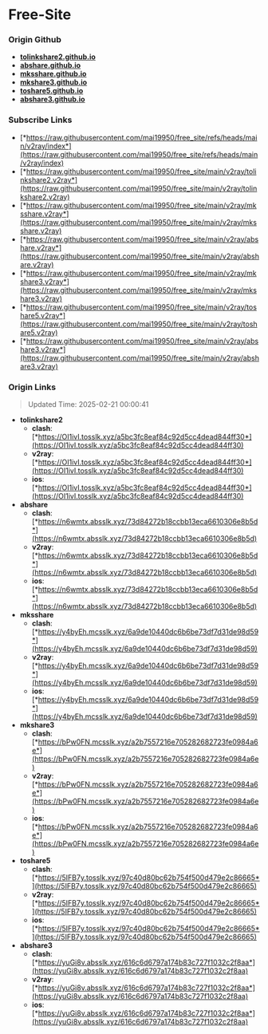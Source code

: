 # Free-Site

### Origin Github

- [**tolinkshare2.github.io**](https://github.com/tolinkshare2/tolinkshare2.github.io)
- [**abshare.github.io**](https://github.com/abshare/abshare.github.io)
- [**mksshare.github.io**](https://github.com/mksshare/mksshare.github.io)
- [**mkshare3.github.io**](https://github.com/mkshare3/mkshare3.github.io)
- [**toshare5.github.io**](https://github.com/toshare5/toshare5.github.io)
- [**abshare3.github.io**](https://github.com/abshare3/abshare3.github.io)

### Subscribe Links

- [*https://raw.githubusercontent.com/mai19950/free_site/refs/heads/main/v2ray/index*](https://raw.githubusercontent.com/mai19950/free_site/refs/heads/main/v2ray/index)
- [*https://raw.githubusercontent.com/mai19950/free_site/main/v2ray/tolinkshare2.v2ray*](https://raw.githubusercontent.com/mai19950/free_site/main/v2ray/tolinkshare2.v2ray)
- [*https://raw.githubusercontent.com/mai19950/free_site/main/v2ray/mksshare.v2ray*](https://raw.githubusercontent.com/mai19950/free_site/main/v2ray/mksshare.v2ray)
- [*https://raw.githubusercontent.com/mai19950/free_site/main/v2ray/abshare.v2ray*](https://raw.githubusercontent.com/mai19950/free_site/main/v2ray/abshare.v2ray)
- [*https://raw.githubusercontent.com/mai19950/free_site/main/v2ray/mkshare3.v2ray*](https://raw.githubusercontent.com/mai19950/free_site/main/v2ray/mkshare3.v2ray)
- [*https://raw.githubusercontent.com/mai19950/free_site/main/v2ray/toshare5.v2ray*](https://raw.githubusercontent.com/mai19950/free_site/main/v2ray/toshare5.v2ray)
- [*https://raw.githubusercontent.com/mai19950/free_site/main/v2ray/abshare3.v2ray*](https://raw.githubusercontent.com/mai19950/free_site/main/v2ray/abshare3.v2ray)

### Origin Links

> Updated Time: 2025-02-21 00:00:41

- **tolinkshare2**
  - **clash**: [*https://OI1ivI.tosslk.xyz/a5bc3fc8eaf84c92d5cc4dead844ff30*](https://OI1ivI.tosslk.xyz/a5bc3fc8eaf84c92d5cc4dead844ff30)
  - **v2ray**: [*https://OI1ivI.tosslk.xyz/a5bc3fc8eaf84c92d5cc4dead844ff30*](https://OI1ivI.tosslk.xyz/a5bc3fc8eaf84c92d5cc4dead844ff30)
  - **ios**: [*https://OI1ivI.tosslk.xyz/a5bc3fc8eaf84c92d5cc4dead844ff30*](https://OI1ivI.tosslk.xyz/a5bc3fc8eaf84c92d5cc4dead844ff30)
- **abshare**
  - **clash**: [*https://n6wmtx.absslk.xyz/73d84272b18ccbb13eca6610306e8b5d*](https://n6wmtx.absslk.xyz/73d84272b18ccbb13eca6610306e8b5d)
  - **v2ray**: [*https://n6wmtx.absslk.xyz/73d84272b18ccbb13eca6610306e8b5d*](https://n6wmtx.absslk.xyz/73d84272b18ccbb13eca6610306e8b5d)
  - **ios**: [*https://n6wmtx.absslk.xyz/73d84272b18ccbb13eca6610306e8b5d*](https://n6wmtx.absslk.xyz/73d84272b18ccbb13eca6610306e8b5d)
- **mksshare**
  - **clash**: [*https://y4byEh.mcsslk.xyz/6a9de10440dc6b6be73df7d31de98d59*](https://y4byEh.mcsslk.xyz/6a9de10440dc6b6be73df7d31de98d59)
  - **v2ray**: [*https://y4byEh.mcsslk.xyz/6a9de10440dc6b6be73df7d31de98d59*](https://y4byEh.mcsslk.xyz/6a9de10440dc6b6be73df7d31de98d59)
  - **ios**: [*https://y4byEh.mcsslk.xyz/6a9de10440dc6b6be73df7d31de98d59*](https://y4byEh.mcsslk.xyz/6a9de10440dc6b6be73df7d31de98d59)
- **mkshare3**
  - **clash**: [*https://bPw0FN.mcsslk.xyz/a2b7557216e705282682723fe0984a6e*](https://bPw0FN.mcsslk.xyz/a2b7557216e705282682723fe0984a6e)
  - **v2ray**: [*https://bPw0FN.mcsslk.xyz/a2b7557216e705282682723fe0984a6e*](https://bPw0FN.mcsslk.xyz/a2b7557216e705282682723fe0984a6e)
  - **ios**: [*https://bPw0FN.mcsslk.xyz/a2b7557216e705282682723fe0984a6e*](https://bPw0FN.mcsslk.xyz/a2b7557216e705282682723fe0984a6e)
- **toshare5**
  - **clash**: [*https://5IFB7y.tosslk.xyz/97c40d80bc62b754f500d479e2c86665*](https://5IFB7y.tosslk.xyz/97c40d80bc62b754f500d479e2c86665)
  - **v2ray**: [*https://5IFB7y.tosslk.xyz/97c40d80bc62b754f500d479e2c86665*](https://5IFB7y.tosslk.xyz/97c40d80bc62b754f500d479e2c86665)
  - **ios**: [*https://5IFB7y.tosslk.xyz/97c40d80bc62b754f500d479e2c86665*](https://5IFB7y.tosslk.xyz/97c40d80bc62b754f500d479e2c86665)
- **abshare3**
  - **clash**: [*https://yuGi8v.absslk.xyz/616c6d6797a174b83c727f1032c2f8aa*](https://yuGi8v.absslk.xyz/616c6d6797a174b83c727f1032c2f8aa)
  - **v2ray**: [*https://yuGi8v.absslk.xyz/616c6d6797a174b83c727f1032c2f8aa*](https://yuGi8v.absslk.xyz/616c6d6797a174b83c727f1032c2f8aa)
  - **ios**: [*https://yuGi8v.absslk.xyz/616c6d6797a174b83c727f1032c2f8aa*](https://yuGi8v.absslk.xyz/616c6d6797a174b83c727f1032c2f8aa)
